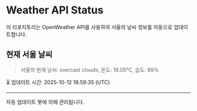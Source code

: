 
# Weather API Status

이 리포지토리는 OpenWeather API를 사용하여 서울의 날씨 정보를 자동으로 업데이트합니다.

## 현재 서울 날씨
> 서울의 현재 날씨: overcast clouds, 온도: 18.05°C, 습도: 89%

⏳ 업데이트 시간: 2025-10-12 18:59:35 (UTC)

---
자동 업데이트 봇에 의해 관리됩니다.
